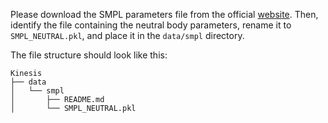 Please download the SMPL parameters file from the official [website](https://smpl.is.tue.mpg.de/index.html). Then, identify the file containing the neutral body parameters, rename it to `SMPL_NEUTRAL.pkl`, and place it in the `data/smpl` directory.

The file structure should look like this:
```
Kinesis
├── data
│   └── smpl
│       ├── README.md
│       └── SMPL_NEUTRAL.pkl
```